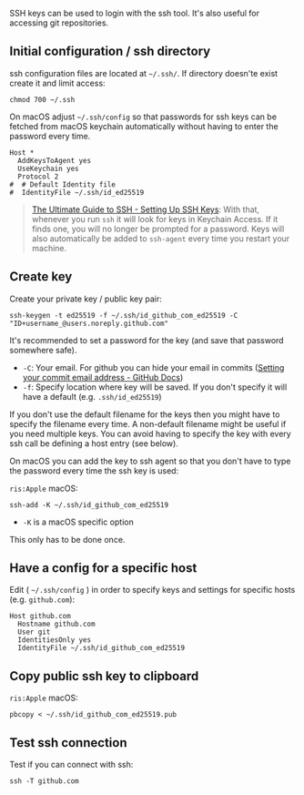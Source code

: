 SSH keys can be used to login with the ssh tool. It's also useful for accessing git repositories.

## Initial configuration / ssh directory
ssh configuration files are located at `~/.ssh/`. 
If directory doesn'te exist create it and limit access:
```shell
chmod 700 ~/.ssh
```

On macOS adjust `~/.ssh/config` so that passwords for ssh keys can be fetched from macOS keychain automatically without having to enter the password every time.
```
Host *
  AddKeysToAgent yes
  UseKeychain yes
  Protocol 2
#  # Default Identity file 
#  IdentityFile ~/.ssh/id_ed25519  
```

> [The Ultimate Guide to SSH - Setting Up SSH Keys](https://www.freecodecamp.org/news/the-ultimate-guide-to-ssh-setting-up-ssh-keys/):
> With that, whenever you run `ssh` it will look for keys in Keychain Access. If it finds one, you will no longer be prompted for a password. Keys will also automatically be added to `ssh-agent` every time you restart your machine.

## Create key
Create your private key / public key pair:
```shell
ssh-keygen -t ed25519 -f ~/.ssh/id_github_com_ed25519 -C "ID+username_@users.noreply.github.com"
```
It's recommended to set a password for the key (and save that password somewhere safe).

- `-C`: Your email. For github you can hide your email in commits ([Setting your commit email address - GitHub Docs](https://docs.github.com/en/github/setting-up-and-managing-your-github-user-account/setting-your-commit-email-address))
- `-f`: Specify location where key will be saved. If you don't specify it will have a default (e.g. `.ssh/id_ed25519`)

If you don't use the default filename for the keys then you might have to specify the filename every time. A non-default filename might be useful if you need multiple keys. You can avoid having to specify the key with every ssh call be defining a host entry (see below).

On macOS you can add the key to ssh agent so that you don't have to type the password every time the ssh key is used:

`ris:Apple` macOS: 

```shell
ssh-add -K ~/.ssh/id_github_com_ed25519
```

- `-K` is a macOS specific option

This only has to be done once.

## Have a config for a specific host
Edit ( `~/.ssh/config` ) in order to specify keys and settings for specific hosts (e.g. `github.com`):
```
Host github.com
  Hostname github.com
  User git
  IdentitiesOnly yes
  IdentityFile ~/.ssh/id_github_com_ed25519
```

## Copy public ssh key to clipboard
`ris:Apple` macOS: 
```shell
pbcopy < ~/.ssh/id_github_com_ed25519.pub
```

## Test ssh connection
Test if you can connect with ssh:
```shell
ssh -T github.com
```
